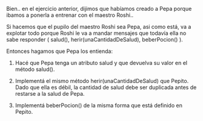 Bien.. en el ejercicio anterior, dijimos que habíamos creado a Pepa porque ibamos a ponerla a entrenar con el maestro Roshi..

Si hacemos que el pupilo del maestro Roshi sea Pepa, asi como está, va a explotar todo porque Roshi le va a mandar mensajes que todavía ella no sabe responder ( salud(), herir(unaCantidadDeSalud), beberPocion() ).

Entonces hagamos que Pepa los entienda:

1) Hacé que Pepa tenga un atributo salud y que devuelva su valor en el método salud().

2) Implementá el mismo método herir(unaCantidadDeSalud) que Pepito. Dado que ella es débil, la cantidad de salud debe ser duplicada antes de restarse a la salud de Pepa.

3) Implementá beberPocion() de la misma forma que está definido en Pepito.


